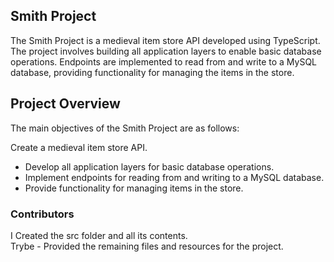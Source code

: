 <h2>Smith Project</h1>
The Smith Project is a medieval item store API developed using TypeScript. The project involves building all application layers to enable basic database operations. Endpoints are implemented to read from and write to a MySQL database, providing functionality for managing the items in the store.<br>

<h2>Project Overview</h2>
The main objectives of the Smith Project are as follows:<br>

Create a medieval item store API.<br>
- Develop all application layers for basic database operations.<br>
- Implement endpoints for reading from and writing to a MySQL database.<br>
- Provide functionality for managing items in the store.<br>

<h3>Contributors</h3> 
I Created the src folder and all its contents.<br> 
Trybe - Provided the remaining files and resources for the project.
